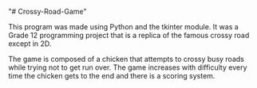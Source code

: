 "# Crossy-Road-Game" 

This program was made using Python and the tkinter module. It was a Grade 12 programming project that is a replica of the famous crossy road except in 2D.

The game is composed of a chicken that attempts to crossy busy roads while trying not to get run over. The game increases with difficulty every time the chicken gets to the end and there is a scoring system.